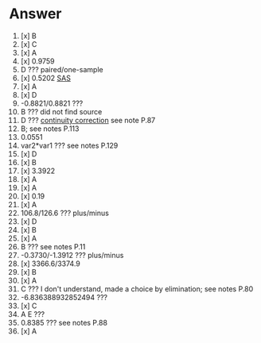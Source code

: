 # Answer

1. [x] B
2. [x] C
3. [x] A
4. [x] 0.9759
5. D ??? paired/one-sample
6. [x] 0.5202 [SAS]()
7. [x] A
8. [x] D
9. -0.8821/0.8821 ???
10. B ??? did not find source
11. D ??? [continuity correction]() see note P.87
12. B; see notes P.113
13. 0.0551
14. var2*var1 ??? see notes P.129
15. [x] D
16. [x] B
17. [x] 3.3922
18. [x] A
19. [x] A
20. [x] 0.19
21. [x] A
22. 106.8/126.6 ??? plus/minus
23. [x] D
24. [x] B
25. [x] A
26. B ??? see notes P.11
27. -0.3730/-1.3912 ??? plus/minus
28. [x] 3366.6/3374.9
29. [x] B
30. [x] A
31. C ??? I don't understand, made a choice by elimination; see notes P.80
32. -6.836388932852494 ???
33. [x] C
34. A E ???
35. 0.8385 ??? see notes P.88
36. [x] A
